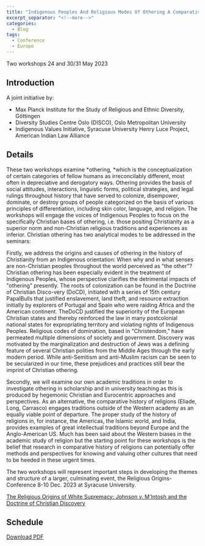 ```yaml
---
title: "Indigenous Peoples And Religious Modes Of Othering A Comparative History Of Religions Perspective Two Workshops 24 And 30/31 May 2023"
excerpt_separator: "<!--more-->"
categories:
  - Blog
tags:
  - Conference
  - Europe
---
```

Two workshops 24 and 30/31 May 2023

## Introduction
A joint initiative by:
- Max Planck Institute for the Study of Religious and Ethnic Diversity, Göttingen
- Diversity Studies Centre Oslo (DISCO), Oslo Metropolitan University
- Indigenous Values Initiative, Syracuse University Henry Luce Project, American Indian Law Alliance

## Details
These two workshops examine *othering, *which is the conceptualization of certain categories of fellow humans as irreconcilably different, most often in depreciative and derogatory ways. Othering provides the basis of social attitudes, interactions, linguistic forms, political strategies, and legal rulings throughout history that have served to colonize, disempower, dominate, or destroy groups of people categorized on the basis of various principles of differentiation, including skin color, language, and religion. The workshops will engage the voices of Indigenous Peoples to focus on the specifically Christian bases of othering, i.e. those positing Christianity as a superior norm and non-Christian religious traditions and experiences as inferior. Christian othering has two analytical modes to be addressed in the seminars:

Firstly, we address the origins and causes of othering in the history of Christianity from an Indigenous orientation: When why and in what senses are non-Christian peoples throughout the world perceived as "the other"? Christian othering has been especially evident in the treatment of Indigenous Peoples, whose perspective clarifies the detrimental impacts of "othering" presently. The roots of colonization can be found in the Doctrine of Christian Disco-very (DoCD), initiated with a series of 15th century PapalBulls that justified enslavement, land theft, and resource extraction initially by explorers of Portugal and Spain who were raiding Africa and the American continent. TheDoCD justified the superiority of the European Christian states and thereby reinforced the law in many postcolonial national states for expropriating territory and violating rights of Indigenous Peoples. Religious codes of domination, based in "Christendom," have permeated multiple dimensions of society and government. Discovery was motivated by the marginalization and destruction of Jews was a defining feature of several Christian polities from the Middle Ages through the early modern period. While anti-Semitism and anti-Muslim racism can be seen to be secularized in our time, these prejudices and practices still bear the imprint of Christian othering.

Secondly, we will examine our own academic traditions in order to investigate othering in scholarship and in university teaching as this is produced by hegemonic Christian and Eurocentric approaches and perspectives. As an alternative, the comparative history of religions (Eliade, Long, Carrasco) engages traditions outside of the Western academy as an equally viable point of departure. The proper study of the history of religions in, for instance, the Americas, the Islamic world, and India, provides examples of great intellectual traditions beyond Europe and the Anglo-American US. Much has been said about the Western biases in the academic study of religion but the starting point for these workshops is the belief that research in comparative history of religions can potentially offer methods and perspectives for knowing and valuing other cultures that need to be heeded in these urgent times.

The two workshops will represent important steps in developing the themes and structure of a larger, culminating event, the Religious Origins-Conference 8-10 Dec. 2023 at Syracuse University.

[The Religious Origins of White Supremacy: Johnson v. M’Intosh and the Doctrine of Christian Discovery](/blog/religious-origins-white-supremacy/)

## Schedule
[Download PDF](/assets/pdfs/2023-05-24_Workshop-IndigenousPeople_Desc+Goettingen+Oslo.pdf)